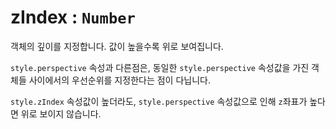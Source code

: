 # zIndex : `Number`

객체의 깊이를 지정합니다. 값이 높을수록 위로 보여집니다.

`style.perspective` 속성과 다른점은, 동일한 `style.perspective` 속성값을 가진 객체들 사이에서의 우선순위를 지정한다는 점이 다닙니다.

`style.zIndex` 속성값이 높더라도, `style.perspective` 속성값으로 인해 `z`좌표가 높다면 위로 보이지 않습니다.